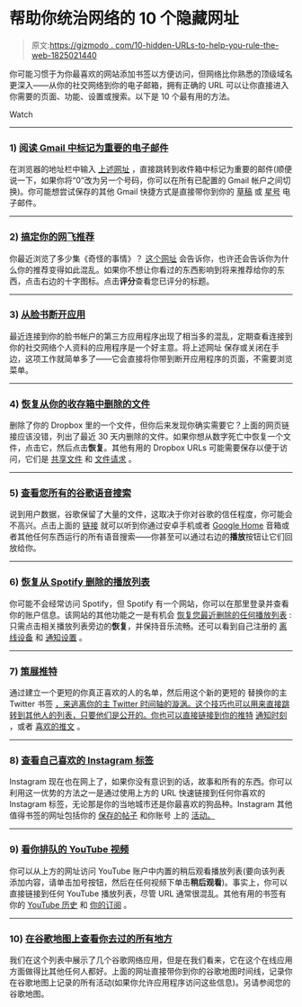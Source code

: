 # 帮助你统治网络的 10 个隐藏网址

> 原文:[https://gizmodo . com/10-hidden-URLs-to-help-you-rule-the-web-1825021440](https://gizmodo.com/10-hidden-urls-to-help-you-rule-the-web-1825021440)

你可能习惯于为你最喜欢的网站添加书签以方便访问，但网络比你熟悉的顶级域名更深入——从你的社交网络到你的电子邮箱，拥有正确的 URL 可以让你直接进入你需要的页面、功能、设置或搜索。以下是 10 个最有用的方法。

Watch

* * *

### **1)** [**阅读 Gmail 中标记为重要的电子邮件**](https://mail.google.com/mail/ca/u/0/#imp)

在浏览器的地址栏中输入 [上述网址](https://mail.google.com/mail/ca/u/0/#imp) ，直接跳转到收件箱中标记为重要的邮件(顺便说一下，如果你将“0”改为另一个号码，你可以在所有已配置的 Gmail 帐户之间切换)。你可能想尝试保存的其他 Gmail 快捷方式是直接带你到你的 [草稿](https://mail.google.com/mail/ca/u/0/#drafts) 或 [星号](https://mail.google.com/mail/ca/u/0/#starred) 电子邮件。

* * *

### **2)** [**搞定你的网飞推荐**](https://www.netflix.com/viewingactivity)

你最近浏览了多少集《奇怪的事情》？ [这个网址](https://www.netflix.com/viewingactivity) 会告诉你，也许还会告诉你为什么你的推荐变得如此混乱。如果你不想让你看过的东西影响到将来推荐给你的东西，点击右边的十字图标。点击**评分**查看您已评分的标题。

* * *

### **3)** [**从脸书断开应用**](https://www.facebook.com/settings?tab=applications)

最近连接到你的脸书帐户的第三方应用程序出现了相当多的混乱，定期查看连接到你的社交网络个人资料的应用程序是一个好主意。将上述网址 保存或关闭在手边，这项工作就简单多了——它会直接将你带到断开应用程序的页面，不需要浏览菜单。

* * *

### **4)** [**恢复从你的收存箱中删除的文件**](https://www.dropbox.com/deleted_files)

删除了你的 Dropbox 里的一个文件，但你后来发现你确实需要它？上面的网页链接应该没错，列出了最近 30 天内删除的文件。如果你想从数字死亡中恢复一个文件，点击它，然后点击**恢复**。其他有用的 Dropbox URLs 可能需要保存以便于访问，它们是 [共享文件](https://www.dropbox.com/share/folders) 和 [文件请求](https://www.dropbox.com/requests) 。

* * *

### **5)** [**查看您所有的谷歌语音搜索**](https://myactivity.google.com/myactivity?restrict=vaa)

说到用户数据，谷歌保留了大量的文件，这取决于你对谷歌的信任程度，你可能会不高兴。点击上面的 [链接](https://myactivity.google.com/myactivity?restrict=vaa) 就可以听到你通过安卓手机或者 [Google Home](https://gizmodo.com/the-google-home-max-almost-made-my-house-go-boom-1821464329) 音箱或者其他任何东西运行的所有语音搜索——你甚至可以通过右边的**播放**按钮让它们回放给你。

* * *

### **6)** [**恢复从 Spotify 删除的播放列表**](https://www.spotify.com/us/account/recover-playlists/)

你可能不会经常访问 Spotify，但 Spotify 有一个网站，你可以在那里登录并查看你的账户信息。该网站的其他功能之一是有机会 [恢复您最近删除的任何播放列表](https://www.spotify.com/us/account/recover-playlists/) :只需点击相关播放列表旁边的**恢复**，并保持音乐流畅。还可以看到自己注册的 [离线设备](https://www.spotify.com/us/account/offline-devices/) 和 [通知设置](https://www.spotify.com/us/account/notifications/) 。

* * *

### **7)** [**策展推特**](https://twitter.com/Gizmodo/lists/gizmodostaff)

通过建立一个更短的你真正喜欢的人的名单，然后用这个新的更短的 替换你的主 Twitter 书签 [，来逃离你的主 Twitter 时间轴的漩涡。这个技巧也可以用来直接跳转到其他人的列表，只要他们是公开的。你也可以直接链接到你的推特](https://twitter.com/Gizmodo/lists/gizmodostaff) [通知](https://twitter.com/i/notifications)[时刻](https://twitter.com/i/moments) ，或者 [喜欢的推文](https://twitter.com/i/likes) 。

* * *

### **8)** [**查看自己喜欢的 Instagram 标签**](https://www.instagram.com/explore/tags/newyork/)

Instagram 现在也在网上了，如果你没有意识到的话，故事和所有的东西。你可以利用这一优势的方法之一是通过使用上方的 URL 快速链接到任何你喜欢的 Instagram 标签，无论那是你的当地城市还是你最喜欢的狗品种。Instagram 其他值得书签的网址包括你的 [保存的帖子](https://www.instagram.com/davidnield/saved/) 和你账号 上的 [活动。](https://www.instagram.com/accounts/activity/) 

* * *

### **9)** [**看你排队的 YouTube 视频**](https://www.youtube.com/playlist?list=WL)

你可以从上方的网址访问 YouTube 账户中内置的稍后观看播放列表(要向该列表添加内容，请单击加号按钮，然后在任何视频下单击**稍后观看**)。事实上，你可以直接链接到任何 YouTube 播放列表，尽管 URL 通常很混乱。其他有用的书签有你的 [YouTube 历史](https://www.youtube.com/feed/history) 和 [你的订阅](https://www.youtube.com/feed/subscriptions) 。

* * *

### **10)** [**在谷歌地图上查看你去过的所有地方**](https://www.google.com/maps/timeline?hl=en&authuser=0&ei=6mDLWvKWCoK-gge4346ACA%3A8&ved=1t%3A17706&pb)

我们在这个列表中展示了几个谷歌网络应用，但是在我们看来，它在这个在线应用方面做得比其他任何人都好。上面的网址直接带你到你的谷歌地图时间线，记录你在谷歌地图上记录的所有活动(如果你允许应用程序访问这些信息)。另请参阅您的谷歌地图。